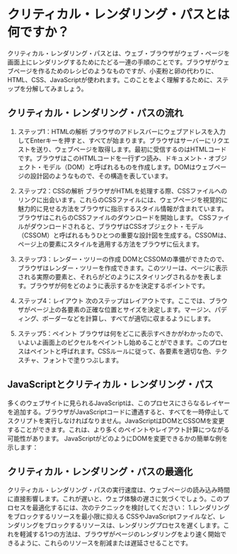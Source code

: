 # クリティカル・レンダリング・パスとは何ですか？
クリティカル・レンダリング・パスとは、ウェブ・ブラウザがウェブ・ページを画面上にレンダリングするためにたどる一連の手順のことです。ブラウザがウェブページを作るためのレシピのようなものですが、小麦粉と卵の代わりに、HTML、CSS、JavaScriptが使われます。このことをよく理解するために、ステップを分解してみましょう。

## クリティカル・レンダリング・パスの流れ
1. ステップ1：HTMLの解析
ブラウザのアドレスバーにウェブアドレスを入力してEnterキーを押すと、すべてが始まります。ブラウザはサーバーにリクエストを送り、ウェブページを取得します。最初に受信するのはHTMLコードです。ブラウザはこのHTMLコードを一行ずつ読み、ドキュメント・オブジェクト・モデル（DOM）と呼ばれるものを作成します。DOMはウェブページの設計図のようなもので、その構造を表しています。

2. ステップ2：CSSの解析
ブラウザがHTMLを処理する際、CSSファイルへのリンクに出会います。これらのCSSファイルには、ウェブページを視覚的に魅力的に見せる方法をブラウザに指示するスタイル情報が含まれています。ブラウザはこれらのCSSファイルのダウンロードを開始します。
CSSファイルがダウンロードされると、ブラウザはCSSオブジェクト・モデル（CSSOM）と呼ばれるもうひとつの重要な設計図を生成する。CSSOMは、ページ上の要素にスタイルを適用する方法をブラウザに伝えます。

3. ステップ3：レンダー・ツリーの作成
DOMとCSSOMの準備ができたので、ブラウザはレンダー・ツリーを作成できます。このツリーは、ページに表示される実際の要素と、それらがどのようにスタイリングされるかを表します。ブラウザが何をどのように表示するかを決定するポイントです。

4. ステップ4：レイアウト
次のステップはレイアウトです。ここでは、ブラウザがページ上の各要素の正確な位置とサイズを決定します。マージン、パディング、ボーダーなどを計算し、すべてが適切に収まるようにします。

5. ステップ5：ペイント
ブラウザは何をどこに表示すべきかがわかったので、いよいよ画面上のピクセルをペイントし始めることができます。このプロセスはペイントと呼ばれます。CSSルールに従って、各要素を適切な色、テクスチャ、フォントで塗りつぶします。

## JavaScriptとクリティカル・レンダリング・パス
多くのウェブサイトに見られるJavaScriptは、このプロセスにさらなるレイヤーを追加する。ブラウザがJavaScriptコードに遭遇すると、すべてを一時停止してスクリプトを実行しなければなりません。JavaScriptはDOMとCSSOMを変更することができます。これは、より多くのペイントやレイアウト計算につながる可能性があります。
JavaScriptがどのようにDOMを変更できるかの簡単な例を示します：

## クリティカル・レンダリング・パスの最適化
クリティカル・レンダリング・パスの実行速度は、ウェブページの読み込み時間に直接影響します。これが遅いと、ウェブ体験の遅さに気づくでしょう。このプロセスを最適化するには、次のテクニックを検討してください：
1.レンダリングをブロックするリソースを最小限に抑える
CSSやJavaScriptファイルなど、レンダリングをブロックするリソースは、レンダリングプロセスを遅くします。これを軽減する1つの方法は、ブラウザがページのレンダリングをより速く開始できるように、これらのリソースを削減または遅延させることです。
